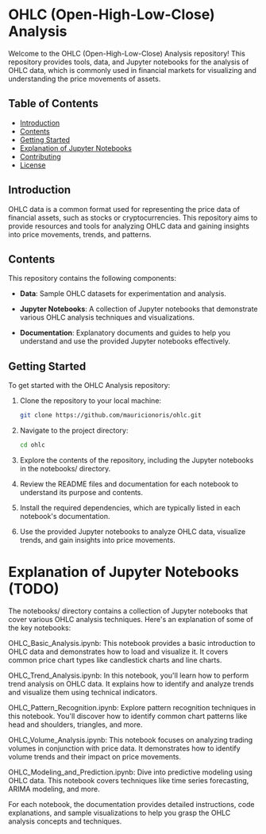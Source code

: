 # OHLC (Open-High-Low-Close) Analysis

Welcome to the OHLC (Open-High-Low-Close) Analysis repository! This repository provides tools, data, and Jupyter notebooks for the analysis of OHLC data, which is commonly used in financial markets for visualizing and understanding the price movements of assets.

## Table of Contents

- [Introduction](#introduction)
- [Contents](#contents)
- [Getting Started](#getting-started)
- [Explanation of Jupyter Notebooks](#explanation-of-jupyter-notebooks)
- [Contributing](#contributing)
- [License](#license)

## Introduction

OHLC data is a common format used for representing the price data of financial assets, such as stocks or cryptocurrencies. This repository aims to provide resources and tools for analyzing OHLC data and gaining insights into price movements, trends, and patterns.

## Contents

This repository contains the following components:

- **Data**: Sample OHLC datasets for experimentation and analysis.

- **Jupyter Notebooks**: A collection of Jupyter notebooks that demonstrate various OHLC analysis techniques and visualizations.

- **Documentation**: Explanatory documents and guides to help you understand and use the provided Jupyter notebooks effectively.

## Getting Started

To get started with the OHLC Analysis repository:

1. Clone the repository to your local machine:

   ```bash
   git clone https://github.com/mauricionoris/ohlc.git
   
2. Navigate to the project directory:

   ```bash
   cd ohlc

3. Explore the contents of the repository, including the Jupyter notebooks in the notebooks/ directory.

4. Review the README files and documentation for each notebook to understand its purpose and contents.

5. Install the required dependencies, which are typically listed in each notebook's documentation.

6. Use the provided Jupyter notebooks to analyze OHLC data, visualize trends, and gain insights into price movements.

# Explanation of Jupyter Notebooks (TODO)
The notebooks/ directory contains a collection of Jupyter notebooks that cover various OHLC analysis techniques. Here's an explanation of some of the key notebooks:

OHLC_Basic_Analysis.ipynb: This notebook provides a basic introduction to OHLC data and demonstrates how to load and visualize it. It covers common price chart types like candlestick charts and line charts.

OHLC_Trend_Analysis.ipynb: In this notebook, you'll learn how to perform trend analysis on OHLC data. It explains how to identify and analyze trends and visualize them using technical indicators.

OHLC_Pattern_Recognition.ipynb: Explore pattern recognition techniques in this notebook. You'll discover how to identify common chart patterns like head and shoulders, triangles, and more.

OHLC_Volume_Analysis.ipynb: This notebook focuses on analyzing trading volumes in conjunction with price data. It demonstrates how to identify volume trends and their impact on price movements.

OHLC_Modeling_and_Prediction.ipynb: Dive into predictive modeling using OHLC data. This notebook covers techniques like time series forecasting, ARIMA modeling, and more.

For each notebook, the documentation provides detailed instructions, code explanations, and sample visualizations to help you grasp the OHLC analysis concepts and techniques.

